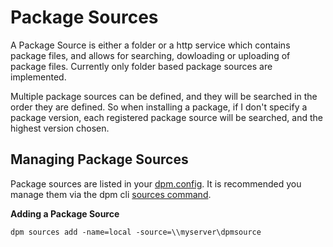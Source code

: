 # Package Sources

A Package Source is either a folder or a http service which contains package files, and allows for searching, dowloading or uploading of package files. Currently only folder based package sources are implemented.

Multiple package sources can be defined, and they will be searched in the order they are defined. So when installing a package, if I don't specify a package version, each registered package source will be searched, and the highest version chosen.

## Managing Package Sources

Package sources are listed in your [dpm.config](./config-file.md). It is recommended you manage them via the dpm cli [sources command](../commands/sources-command.md).

**Adding a Package Source**

```cli
dpm sources add -name=local -source=\\myserver\dpmsource
```
